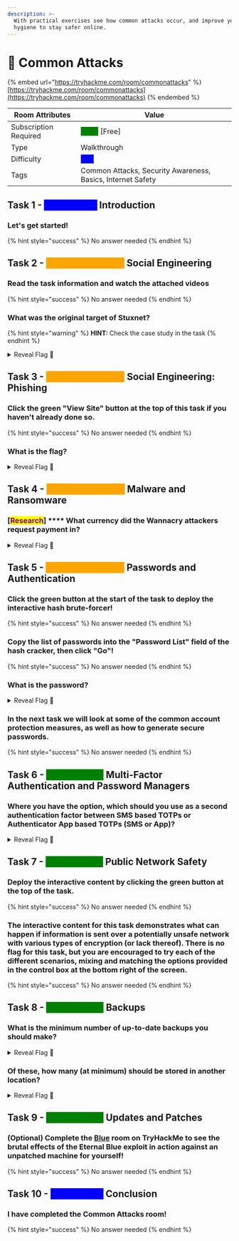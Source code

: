 ```yaml
---
description: >-
  With practical exercises see how common attacks occur, and improve your cyber
  hygiene to stay safer online.
---
```


# 🦹 Common Attacks

{% embed url="https://tryhackme.com/room/commonattacks" %}
[https://tryhackme.com/room/commonattacks](https://tryhackme.com/room/commonattacks)
{% endembed %}

| Room Attributes       | Value                                                                   |
| --------------------- | ----------------------------------------------------------------------- |
| Subscription Required |  <mark style="color:green;background-color:green;">False</mark> \[Free] |
| Type                  | Walkthrough                                                             |
| Difficulty            |  <mark style="color:blue;background-color:blue;">Info</mark>            |
| Tags                  | Common Attacks, Security Awareness, Basics, Internet Safety             |

## Task 1 - <mark style="color:green;background-color:blue;"></mark> <mark style="color:blue;background-color:blue;">Information</mark> <mark style="color:green;background-color:blue;"></mark> Introduction

### Let's get started!

{% hint style="success" %}
No answer needed
{% endhint %}

## Task 2 - <mark style="color:orange;background-color:orange;">Common Attacks</mark> Social Engineering&#x20;

### Read the task information and watch the attached videos

{% hint style="success" %}
No answer needed
{% endhint %}

### What was the original target of Stuxnet?

{% hint style="warning" %}
**HINT:** Check the case study in the task
{% endhint %}

<details>

<summary>Reveal Flag <span data-gb-custom-inline data-tag="emoji" data-code="1f6a9">🚩</span></summary>

:triangular\_flag\_on\_post:`The Iran Nuclear Programme`

</details>

## Task 3 - <mark style="color:orange;background-color:orange;">Common Attacks</mark> Social Engineering: Phishing

### Click the green "View Site" button at the top of this task if you haven't already done so.

{% hint style="success" %}
No answer needed
{% endhint %}

### What is the flag?

<details>

<summary>Reveal Flag <span data-gb-custom-inline data-tag="emoji" data-code="1f6a9">🚩</span></summary>

:triangular\_flag\_on\_post:`THM{I_CAUGHT_ALL_THE_PHISH}`

</details>

## Task 4 - <mark style="color:orange;background-color:orange;">Common Attacks</mark> Malware and Ransomware

### \[<mark style="color:purple;">Research</mark>] **** What currency did the Wannacry attackers request payment in?

<details>

<summary>Reveal Flag <span data-gb-custom-inline data-tag="emoji" data-code="1f6a9">🚩</span></summary>

:triangular\_flag\_on\_post:`Bitcoin`

</details>

## Task 5 - <mark style="color:orange;background-color:orange;">Common Attacks</mark> Passwords and Authentication&#x20;

### Click the green button at the start of the task to deploy the interactive hash brute-forcer!

{% hint style="success" %}
No answer needed
{% endhint %}

### Copy the list of passwords into the "Password List" field of the hash cracker, then click "Go"!

{% hint style="success" %}
No answer needed
{% endhint %}

### What is the password?

<details>

<summary>Reveal Flag <span data-gb-custom-inline data-tag="emoji" data-code="1f6a9">🚩</span></summary>

:triangular\_flag\_on\_post:`TryHackMe123!`

</details>

### In the next task we will look at some of the common account protection measures, as well as how to generate secure passwords.

{% hint style="success" %}
No answer needed
{% endhint %}

## Task 6 - <mark style="color:green;background-color:green;">Staying Safe</mark> Multi-Factor Authentication and Password Managers

### Where you have the option, which should you use as a second authentication factor between SMS based TOTPs or Authenticator App based TOTPs (SMS or App)?

<details>

<summary>Reveal Flag <span data-gb-custom-inline data-tag="emoji" data-code="1f6a9">🚩</span></summary>

:triangular\_flag\_on\_post:`App`

</details>

## Task 7 - <mark style="color:green;background-color:green;">Staying Safe</mark> Public Network Safety

### Deploy the interactive content by clicking the green button at the top of the task.

{% hint style="success" %}
No answer needed
{% endhint %}

### The interactive content for this task demonstrates what can happen if information is sent over a potentially unsafe network with various types of encryption (or lack thereof). There is no flag for this task, but you are encouraged to try each of the different scenarios, mixing and matching the options provided in the control box at the bottom right of the screen.

{% hint style="success" %}
No answer needed
{% endhint %}

## Task 8 - <mark style="color:green;background-color:green;">Staying Safe</mark> Backups

### What is the minimum number of up-to-date backups you should make?

<details>

<summary>Reveal Flag <span data-gb-custom-inline data-tag="emoji" data-code="1f6a9">🚩</span></summary>

:triangular\_flag\_on\_post:`3`

</details>

### Of these, how many (at minimum) should be stored in another location?

<details>

<summary>Reveal Flag <span data-gb-custom-inline data-tag="emoji" data-code="1f6a9">🚩</span></summary>

:triangular\_flag\_on\_post:`1`

</details>

## Task 9 - <mark style="color:green;background-color:green;">Staying Safe</mark> Updates and Patches

### (Optional) Complete the [Blue](https://tryhackme.com/room/blue) room on TryHackMe to see the brutal effects of the Eternal Blue exploit in action against an unpatched machine for yourself!

{% hint style="success" %}
No answer needed
{% endhint %}

## Task 10 - <mark style="color:green;background-color:blue;"></mark> <mark style="color:blue;background-color:blue;">Information</mark> <mark style="color:green;background-color:blue;"></mark> Conclusion

### I have completed the Common Attacks room!

{% hint style="success" %}
No answer needed
{% endhint %}

